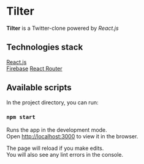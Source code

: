 # Tilter

**Tilter** is a Twitter-clone powered by *React.js*

## Technologies stack

[React.js](https://reactjs.org/)  
[Firebase](https://firebase.google.com/docs/reference/rest/database)
[React Router](https://github.com/ReactTraining/react-router#readme)

## Available scripts

In the project directory, you can run:

### `npm start`

Runs the app in the development mode.  
Open [http://localhost:3000](http://localhost:3000) to view it in the browser.

The page will reload if you make edits.  
You will also see any lint errors in the console.
